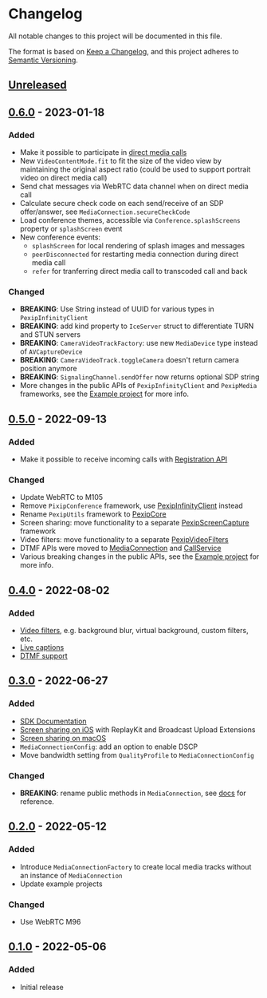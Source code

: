 # Changelog

All notable changes to this project will be documented in this file.

The format is based on [Keep a Changelog](https://keepachangelog.com/en/1.0.0/), and this project
adheres to [Semantic Versioning](https://semver.org/spec/v2.0.0.html).

## [Unreleased]

## [0.6.0] - 2023-01-18

### Added

- Make it possible to participate in [direct media calls](https://pexip.github.io/pexip-swift-sdk/sdk/documentation/pexipswiftsdk/directmedia)
- New `VideoContentMode.fit` to fit the size of the video view by maintaining the original aspect ratio (could be used to support portrait video on direct media call)
- Send chat messages via WebRTC data channel when on direct media call 
- Calculate secure check code on each send/receive of an SDP offer/answer, see `MediaConnection.secureCheckCode`
- Load conference themes, accessible via `Conference.splashScreens` property or `splashScreen` event
- New conference events:
  - `splashScreen` for local rendering of splash images and messages 
  - `peerDisconnected` for restarting media connection during direct media call
  - `refer` for tranferring direct media call to transcoded call and back

### Changed
- **BREAKING**: Use String instead of UUID for various types in `PexipInfinityClient`
- **BREAKING**: add kind property to `IceServer` struct to differentiate TURN and STUN servers
- **BREAKING**: `CameraVideoTrackFactory`: use new `MediaDevice` type instead of `AVCaptureDevice`
- **BREAKING**: `CameraVideoTrack.toggleCamera` doesn't return camera position anymore
- **BREAKING**: `SignalingChannel.sendOffer` now returns optional SDP string
- More changes in the public APIs of `PexipInfinityClient` and `PexipMedia` frameworks, see the [Example project](https://github.com/pexip/pexip-swift-sdk/tree/main/Examples/Conference) for more info. 

## [0.5.0] - 2022-09-13

### Added

- Make it possible to receive incoming calls with [Registration API](https://pexip.github.io/pexip-swift-sdk/sdk/documentation/pexipswiftsdk/registration)

### Changed
- Update WebRTC to M105
- Remove `PixipConference` framework, use [PexipInfinityClient](https://pexip.github.io/pexip-swift-sdk/frameworks/ios/PexipInfinityClient/documentation/pexipinfinityclient/) instead
- Rename `PexipUtils` framework to [PexipCore](https://pexip.github.io/pexip-swift-sdk/frameworks/ios/PexipCore/documentation/pexipcore/)
- Screen sharing: move functionality to a separate [PexipScreenCapture](https://pexip.github.io/pexip-swift-sdk/frameworks/ios/PexipScreenCapture/documentation/pexipscreencapture/) framework
- Video filters: move functionality to a separate [PexipVideoFilters](https://pexip.github.io/pexip-swift-sdk/frameworks/ios/PexipVideoFilters/documentation/pexipvideofilters/)
- DTMF APIs were moved to [MediaConnection](https://pexip.github.io/pexip-swift-sdk/frameworks/ios/PexipMedia/documentation/pexipmedia/mediaconnection/dtmf(signals:)) and [CallService](https://pexip.github.io/pexip-swift-sdk/frameworks/ios/PexipInfinityClient/documentation/pexipinfinityclient/callservice/dtmf(signals:token:))
- Various breaking changes in the public APIs, see the [Example project](https://github.com/pexip/pexip-swift-sdk/tree/main/Examples/Conference) for more info. 

## [0.4.0] - 2022-08-02

### Added

- [Video filters](https://pexip.github.io/pexip-swift-sdk/sdk/documentation/pexipswiftsdk/videofilters), e.g. background blur, virtual background, custom filters, etc.
- [Live captions](https://pexip.github.io/pexip-swift-sdk/sdk/documentation/pexipswiftsdk/livecaptions)
- [DTMF support](https://pexip.github.io/pexip-swift-sdk/frameworks/ios/PexipConference/documentation/pexipconference/conference/dtmf(signals:))

## [0.3.0] - 2022-06-27

### Added

- [SDK Documentation](https://pexip.github.io/pexip-swift-sdk)
- [Screen sharing on iOS](https://pexip.github.io/pexip-swift-sdk/sdk/documentation/pexipswiftsdk/iosscreensharing) with ReplayKit and Broadcast Upload Extensions
- [Screen sharing on macOS](https://pexip.github.io/pexip-swift-sdk/sdk/documentation/pexipswiftsdk/macosscreensharing)
- `MediaConnectionConfig`: add an option to enable DSCP
- Move bandwidth setting from `QualityProfile` to `MediaConnectionConfig`

### Changed

- **BREAKING**: rename public methods in `MediaConnection`, see [docs](https://pexip.github.io/pexip-swift-sdk/frameworks/ios/PexipMedia/documentation/pexipmedia/mediaconnection) for reference.

## [0.2.0] - 2022-05-12

### Added

- Introduce `MediaConnectionFactory` to create local media tracks without an instance of `MediaConnection`
- Update example projects

### Changed

- Use WebRTC M96

## [0.1.0] - 2022-05-06

### Added

- Initial release

[Unreleased]: https://github.com/pexip/pexip-swift-sdk/compare/0.6.0...HEAD
[0.6.0]: https://github.com/pexip/pexip-swift-sdk/releases/tag/0.6.0
[0.5.0]: https://github.com/pexip/pexip-swift-sdk/releases/tag/0.5.0
[0.4.0]: https://github.com/pexip/pexip-swift-sdk/releases/tag/0.4.0
[0.3.0]: https://github.com/pexip/pexip-swift-sdk/releases/tag/0.3.0
[0.2.0]: https://github.com/pexip/pexip-swift-sdk/releases/tag/0.2.0
[0.1.0]: https://github.com/pexip/pexip-swift-sdk/releases/tag/0.1.0